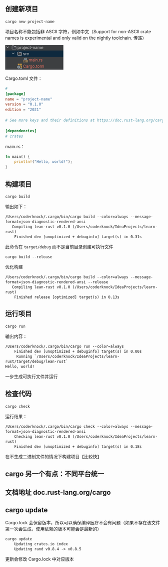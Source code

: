 ## 创建新项目
```shell
cargo new project-name
```
项目名称不能包括非 ASCII 字符，例如中文（Support for non-ASCII crate names is experimental and only valid on the nightly toolchain. 传递）

![img.png](img/cargo-new.png)

Cargo.toml 文件： 
```toml
#
[package]
name = "project-name"
version = "0.1.0"
edition = "2021"

# See more keys and their definitions at https://doc.rust-lang.org/cargo/reference/manifest.html

[dependencies]
# crates
```
main.rs：
```rust
fn main() {
    println!("Hello, world!");
}
```
## 构建项目
```shell
cargo build
```
输出如下：
```text
/Users/coderknock/.cargo/bin/cargo build --color=always --message-format=json-diagnostic-rendered-ansi
   Compiling lean-rust v0.1.0 (/Users/coderknock/IdeaProjects/learn-rust)
    Finished dev [unoptimized + debuginfo] target(s) in 0.31s
```
此命令在 `target/debug` 而不是当前目录创建可执行文件

```shell
cargo build --release
```
优化构建
```text
/Users/coderknock/.cargo/bin/cargo build --color=always --message-format=json-diagnostic-rendered-ansi --release
   Compiling lean-rust v0.1.0 (/Users/coderknock/IdeaProjects/learn-rust)
    Finished release [optimized] target(s) in 0.13s
```

## 运行项目
```shell
cargo run
```
输出内容：
```text
/Users/coderknock/.cargo/bin/cargo run --color=always
    Finished dev [unoptimized + debuginfo] target(s) in 0.00s
     Running `/Users/coderknock/IdeaProjects/learn-rust/target/debug/lean-rust`
Hello, world!
```
一步生成可执行文件并运行
## 检查代码
```shell
cargo check
```
运行结果：
```text
/Users/coderknock/.cargo/bin/cargo check --color=always --message-format=json-diagnostic-rendered-ansi
    Checking lean-rust v0.1.0 (/Users/coderknock/IdeaProjects/learn-rust)
    Finished dev [unoptimized + debuginfo] target(s) in 0.18s

```
在不生成二进制文件的情况下构建项目【比较快】
## cargo 另一个有点：不同平台统一
## 文档地址 doc.rust-lang.org/cargo
## cargo update
Cargo.lock 会保留版本，所以可以确保编译医疗不会有问题（如果不存在该文件第一次会生成，使用依赖的版本可能会是最新的）
```shell
cargo update
    Updating crates.io index
    Updating rand v0.8.4 -> v0.8.5
```
更新会修改 Cargo.lock 中对应版本